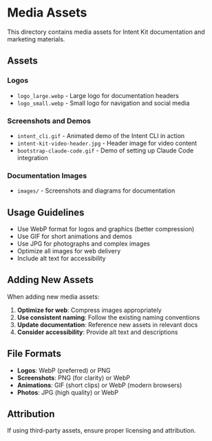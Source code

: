 # Media Assets

This directory contains media assets for Intent Kit documentation and marketing materials.

## Assets

### Logos

- `logo_large.webp` - Large logo for documentation headers
- `logo_small.webp` - Small logo for navigation and social media

### Screenshots and Demos

- `intent_cli.gif` - Animated demo of the Intent CLI in action
- `intent-kit-video-header.jpg` - Header image for video content
- `bootstrap-claude-code.gif` - Demo of setting up Claude Code integration

### Documentation Images

- `images/` - Screenshots and diagrams for documentation

## Usage Guidelines

- Use WebP format for logos and graphics (better compression)
- Use GIF for short animations and demos
- Use JPG for photographs and complex images
- Optimize all images for web delivery
- Include alt text for accessibility

## Adding New Assets

When adding new media assets:

1. **Optimize for web**: Compress images appropriately
2. **Use consistent naming**: Follow the existing naming conventions
3. **Update documentation**: Reference new assets in relevant docs
4. **Consider accessibility**: Provide alt text and descriptions

## File Formats

- **Logos**: WebP (preferred) or PNG
- **Screenshots**: PNG (for clarity) or WebP
- **Animations**: GIF (short clips) or WebP (modern browsers)
- **Photos**: JPG (high quality) or WebP

## Attribution

If using third-party assets, ensure proper licensing and attribution.
